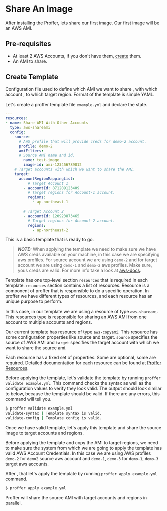 # Share An Image

After installing the Proffer, lets share our first image. Our first image will be an AWS AMI.

## Pre-requisites

* At least 2 AWS Accounts, if you don't have them, [create](https://aws.amazon.com/free/) them.
* An AMI to share.

## Create Template

Configuration file used to define which AMI we want to share , with which account , to which target region. Format of the template is simple YAML.

Let's create a proffer template file `example.yml` and declare the state.

```YAML
---
resources:
- name: Share AMI With Other Accounts
  type: aws-shareami
  config:
    source:
      # AWS profile that will provide creds for demo-2 account.
      profile: demo-2
      amiFilters:
      # Source AMI name and id.
        name: test-image
        image-id: ami-123456789012
    # Target accounts with which we want to share the AMI.
    target:
      accountRegionMappingList:
          # Target Account 1
        - accountId: 871209123409
          # Target regions for Account-1 account.
          regions:
            - ap-northeast-1

        # Target Account 2
        - accountId: 120923873465
          # Target regions for Account-2 account.
          regions:
            - ap-northeast-2

```

This is a basic template that is ready to go.

> **_NOTE:_**
    When applying the template we need to make sure we have AWS creds available on your machine, in this case we are specifying aws profiles. For source account we are using `demo-2` and for target account we are using `demo-1` and `demo-2` aws profiles. Make sure, yous creds are valid. For more info take a look at [aws-docs](https://docs.aws.amazon.com/AWSEC2/latest/UserGuide/sharingamis-explicit.html).

Template has one top-level section `resources` that is required in each template. `resources` section contains a list of resources. Resource is a component of proffer that is responsible to do a specific operation. In proffer we have different types of resources, and each resource has an unique purpose to perform.

In this case, in our template we are using a resource of type `aws-shareami`. This resources type is responsible for sharing an AWS AMI from one account to multiple accounts and regions.

Our current template has resource of type `aws-copyami`. This resource has some configuration properties like source and target.
`source` specifies the source of AWS AMI and `target` specifies the target account with which we want to share the source ami.

Each resource has a fixed set of properties. Some are optional, some are required. Detailed documentation for each resource can be found at [Proffer Resources](resource.md).

Before applying the template, let's validate the template by running `proffer validate example.yml`. This command checks the syntax as well as the configuration values to verify they look valid. The output should look similar to below, because the template should be valid. If there are any errors, this command will tell you.

```Bash
$ proffer validate example.yml
validate-syntax | Template syntax is valid.
validate-config | Template config is valid.
```

Once we have valid template, let's apply this template and share the source image to target accounts and regions.

Before applying the template and copy the AMI to target regions, we need to make sure the system from which we are going to apply the template has valid AWS Account Credentials. In this case we are using AWS profiles `demo-2` for `demo2` source aws account and `demo-1`, `demo-3` for `demo-1`, `demo-3` target aws accounts.

After , that let's apply the template by running `proffer apply example.yml` command.

```bash
$ proffer apply example.yml
```

Proffer will share the source AMI with target accounts and regions in parallel.
